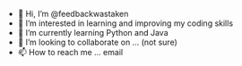 - 👋 Hi, I’m @feedbackwastaken
- 👀 I’m interested in learning and improving my coding skills
- 🌱 I’m currently learning Python and Java
- 💞️ I’m looking to collaborate on ... (not sure)
- 📫 How to reach me ... email

<!---
feedbackwastaken/feedbackwastaken is a ✨ special ✨ repository because its `README.md` (this file) appears on your GitHub profile.
You can click the Preview link to take a look at your changes.
--->
